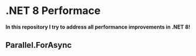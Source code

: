 # .NET 8 Performace 
**In this repository I try to address all performance improvements in .NET 8!**

## Parallel.ForAsync
